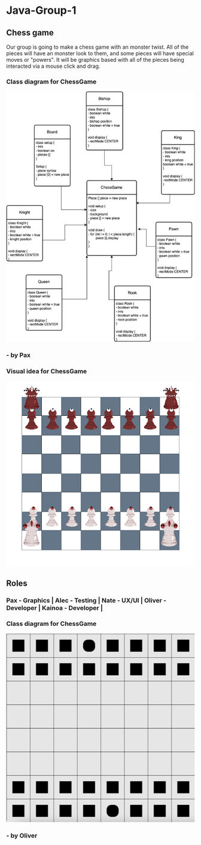 # Java-Group-1
## Chess game

Our group is going to make a chess game with an monster twist. All of the pieces will have an monster look to them, and some pieces will have special moves or "powers". It will be graphics based with all of the pieces being interacted via a mouse click and drag. 

### Class diagram for ChessGame

![class diagram ChessGame](https://github.com/9620728/Java-Group-1/blob/main/Images/logic.drawio.png)

### - by Pax

### Visual idea for ChessGame

![Visual idea ChessGame](https://github.com/9620728/Java-Group-1/blob/main/Images/chess.drawio.png)

## Roles

### Pax - Graphics | Alec - Testing | Nate - UX/UI | Oliver - Developer | Kainoa - Developer | 

### Class diagram for ChessGame

![class diagram ChessGame](https://github.com/9620728/Java-Group-1/blob/main/Images/board_example.png)

### - by Oliver

